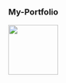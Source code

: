 ### My-Portfolio
<a href="https://heyitsamarth.github.io/My-Portfolio/main.html"><img  width ="100px" src ="https://louisville.edu/anthropology/images/click-me/image"/></a>
